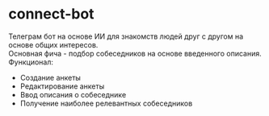 # connect-bot
Телеграм бот на основе ИИ для знакомств людей друг с другом на основе общих интересов.  
Основная фича - подбор собеседников на основе введенного описания. 
Функционал:
 - Создание анкеты
 - Редактирование анкеты
 - Ввод описания о собеседнике
 - Получение наиболее релевантных собеседников
